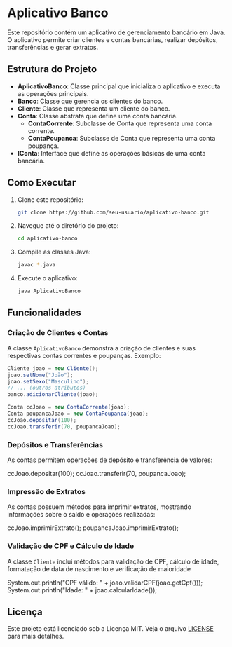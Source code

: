 
# Aplicativo Banco

Este repositório contém um aplicativo de gerenciamento bancário em Java. O aplicativo permite criar clientes e contas bancárias, realizar depósitos, transferências e gerar extratos.

## Estrutura do Projeto

- **AplicativoBanco**: Classe principal que inicializa o aplicativo e executa as operações principais.
- **Banco**: Classe que gerencia os clientes do banco.
- **Cliente**: Classe que representa um cliente do banco.
- **Conta**: Classe abstrata que define uma conta bancária.
  - **ContaCorrente**: Subclasse de Conta que representa uma conta corrente.
  - **ContaPoupanca**: Subclasse de Conta que representa uma conta poupança.
- **IConta**: Interface que define as operações básicas de uma conta bancária.

## Como Executar

1. Clone este repositório:

   ```sh
   git clone https://github.com/seu-usuario/aplicativo-banco.git
   ```
2. Navegue até o diretório do projeto:

   ```sh
   cd aplicativo-banco
   ```
3. Compile as classes Java:

   ```sh
   javac *.java
   ```
4. Execute o aplicativo:

   ```sh
   java AplicativoBanco
   ```

## Funcionalidades

### Criação de Clientes e Contas

A classe `AplicativoBanco` demonstra a criação de clientes e suas respectivas contas correntes e poupanças. Exemplo:

```java
Cliente joao = new Cliente();
joao.setNome("João");
joao.setSexo("Masculino");
// ... (outros atributos)
banco.adicionarCliente(joao);

Conta ccJoao = new ContaCorrente(joao);
Conta poupancaJoao = new ContaPoupanca(joao);
ccJoao.depositar(100);
ccJoao.transferir(70, poupancaJoao);
```


### Depósitos e Transferências

As contas permitem operações de depósito e transferência de valores:

ccJoao.depositar(100);
ccJoao.transferir(70, poupancaJoao);


### Impressão de Extratos

As contas possuem métodos para imprimir extratos, mostrando informações sobre o saldo e operações realizadas:

ccJoao.imprimirExtrato();
poupancaJoao.imprimirExtrato();


### Validação de CPF e Cálculo de Idade

A classe `Cliente` inclui métodos para validação de CPF, cálculo de idade, formatação de data de nascimento e verificação de maioridade

System.out.println("CPF válido: " + joao.validarCPF(joao.getCpf()));
System.out.println("Idade: " + joao.calcularIdade());


## Licença

Este projeto está licenciado sob a Licença MIT. Veja o arquivo [LICENSE](https://github.com/devzone1001/Banco-Digital-com-Java-e-Orienta-o-a-Objetos/blob/a018a87b070c11718d5c24347edd79a19cf2f3e4/LICENSE) para mais detalhes.

